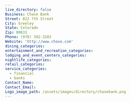 ```yaml
---
live_directory: false
Business: Chase Bank
Street: 822 7th Street
City: Greeley
State: Colorado
Zip: 80631
Phone: (970) 392-3203
Website: 'http://www.chase.com'
dining_categories:
entertainment_and_recreation_categories:
lodging_and_event_centers_categories:
nightlife_categories:
retail_categories:
service_categories:
  - financial
  - banks
Contact_Name:
Contact_Email:
Logo_image_path: /assets/images/directory/chasebank.png
---
```



